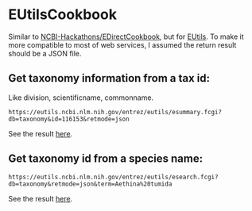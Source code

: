 # EUtilsCookbook

Similar to [NCBI-Hackathons/EDirectCookbook](https://github.com/NCBI-Hackathons/EDirectCookbook), but for [EUtils](https://www.ncbi.nlm.nih.gov/books/NBK25500/). To make it more compatible to most of web services, I assumed the return result should be a JSON file.

## Get taxonomy information from a tax id:

Like division, scientificname, commonname.
``` shell
https://eutils.ncbi.nlm.nih.gov/entrez/eutils/esummary.fcgi?db=taxonomy&id=116153&retmode=json
```

See the result [here](https://eutils.ncbi.nlm.nih.gov/entrez/eutils/esummary.fcgi?db=taxonomy&id=116153&retmode=json).

## Get taxonomy id from a species name:

``` shell
https://eutils.ncbi.nlm.nih.gov/entrez/eutils/esearch.fcgi?db=taxonomy&retmode=json&term=Aethina%20tumida
```

See the result [here](https://eutils.ncbi.nlm.nih.gov/entrez/eutils/esearch.fcgi?db=taxonomy&retmode=json&term=Aethina%20tumida).
